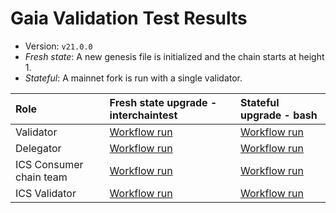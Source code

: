 # Gaia Validation Test Results

* Version: `v21.0.0`
* _Fresh state_: A new genesis file is initialized and the chain starts at height 1.
* _Stateful_: A mainnet fork is run with a single validator.

| Role |	Fresh state upgrade - interchaintest |	Stateful upgrade - bash |
|:---|:----|:-----|
| Validator	| [Workflow run](https://github.com/cosmos/gaia/actions/runs/11769646582) | [Workflow run](https://github.com/hyphacoop/cosmos-release-testing/actions/runs/11665095900)
| Delegator	| [Workflow run](https://github.com/cosmos/gaia/actions/runs/11769646582) | [Workflow run](https://github.com/hyphacoop/cosmos-release-testing/actions/runs/11665095900)
| ICS Consumer chain team |	[Workflow run](https://github.com/cosmos/gaia/actions/runs/11769646582) | [Workflow run](https://github.com/hyphacoop/cosmos-release-testing/actions/runs/11665095900)
| ICS Validator	| [Workflow run](https://github.com/cosmos/gaia/actions/runs/11769646582) | [Workflow run](https://github.com/hyphacoop/cosmos-release-testing/actions/runs/11665095900)